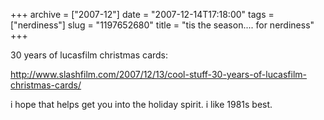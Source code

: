 +++
archive = ["2007-12"]
date = "2007-12-14T17:18:00"
tags = ["nerdiness"]
slug = "1197652680"
title = "tis the season.... for nerdiness"
+++

30 years of lucasfilm christmas cards:

http://www.slashfilm.com/2007/12/13/cool-stuff-30-years-of-lucasfilm-christmas-cards/

i hope that helps get you into the holiday spirit. i like 1981s best.

